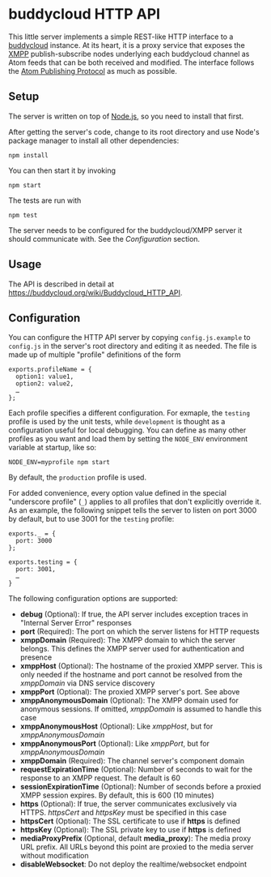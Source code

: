 buddycloud HTTP API
===================

This little server implements a simple REST-like HTTP interface to a
[buddycloud][bc] instance. At its heart, it is a proxy service that
exposes the [XMPP][xmpp] publish-subscribe nodes underlying each buddycloud
channel as Atom feeds that can be both received and modified. The
interface follows the [Atom Publishing Protocol][atompub] as much
as possible.

[bc]: http://buddycloud.com/
[xmpp]: http://xmpp.org/
[atompub]: http://www.atomenabled.org/developers/protocol/

Setup
-----

The server is written on top of [Node.js](http://nodejs.org/), so you need
to install that first.

After getting the server's code, change to its root directory and use Node's
package manager to install all other dependencies:

    npm install

You can then start it by invoking

    npm start

The tests are run with

    npm test

The server needs to be configured for the buddycloud/XMPP server it should
communicate with. See the *Configuration* section.

Usage
-----

The API is described in detail at https://buddycloud.org/wiki/Buddycloud_HTTP_API.

Configuration
-------------

You can configure the HTTP API server by copying `config.js.example` to
`config.js` in the server's root directory and editing it as needed. The
file is made up of multiple "profile" definitions of the form

    exports.profileName = {
      option1: value1,
      option2: value2,
      …
    };

Each profile specifies a different configuration. For exmaple, the `testing`
profile is used by the unit tests, while `development` is thought as a
configuration useful for local debugging. You can define as many other
profiles as you want and load them by setting the `NODE_ENV` environment
variable at startup, like so:

    NODE_ENV=myprofile npm start

By default, the `production` profile is used.

For added convenience, every option value defined in the special "underscore
profile" (`_`) applies to all profiles that don't explicitly override it.
As an example, the following snippet tells the server to listen on port
3000 by default, but to use 3001 for the `testing` profile:

    exports._ = {
      port: 3000
    };

    exports.testing = {
      port: 3001,
      …
    }

The following configuration options are supported:

- **debug** (Optional): If true, the API server includes exception traces in
  "Internal Server Error" responses
- **port** (Required): The port on which the server listens for HTTP requests
- **xmppDomain** (Required): The XMPP domain to which the server belongs. This
  defines the XMPP server used for authentication and presence
- **xmppHost** (Optional): The hostname of the proxied XMPP server. This is
  only needed if the hostname and port cannot be resolved from the *xmppDomain*
  via DNS service discovery
- **xmppPort** (Optional): The proxied XMPP server's port. See above
- **xmppAnonymousDomain** (Optional): The XMPP domain used for anonymous
  sessions. If omitted, *xmppDomain* is assumed to handle this case
- **xmppAnonymousHost** (Optional): Like *xmppHost*, but for
  *xmppAnonymousDomain*
- **xmppAnonymousPort** (Optional): Like *xmppPort*, but for
  *xmppAnonymousDomain*
- **xmppDomain** (Required): The channel server's component domain
- **requestExpirationTime** (Optional): Number of seconds to wait for
  the response to an XMPP request. The default is 60
- **sessionExpirationTime** (Optional): Number of seconds before a proxied
  XMPP session expires. By default, this is 600 (10 minutes)
- **https** (Optional): If true, the server communicates exclusively via
  HTTPS. *httpsCert* and *httpsKey* must be specified in this case
- **httpsCert** (Optional): The SSL certificate to use if **https** is defined
- **httpsKey** (Optional): The SSL private key to use if **https** is defined
- **mediaProxyPrefix** (Optional, default __media_proxy__): The media proxy URL prefix. All URLs beyond this point are proxied to the media server without modification
- **disableWebsocket**: Do not deploy the realtime/websocket endpoint
